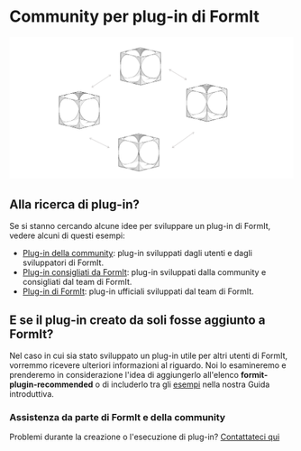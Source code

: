# Community per plug-in di FormIt

![](../../.gitbook/assets/C21.PNG)

## Alla ricerca di plug-in?

Se si stanno cercando alcune idee per sviluppare un plug-in di FormIt, vedere alcuni di questi esempi:

* [Plug-in della community](https://github.com/topics/formit-plugin): plug-in sviluppati dagli utenti e dagli sviluppatori di FormIt.
* [Plug-in consigliati da FormIt](https://github.com/search?q=org%3AFormIt3D+formit-plugin-recommended): plug-in sviluppati dalla community e consigliati dal team di FormIt.
* [Plug-in di FormIt](https://github.com/FormIt3D): plug-in ufficiali sviluppati dal team di FormIt.

## E se il plug-in creato da soli fosse aggiunto a FormIt?

Nel caso in cui sia stato sviluppato un plug-in utile per altri utenti di FormIt, vorremmo ricevere ulteriori informazioni al riguardo. Noi lo esamineremo e prenderemo in considerazione l'idea di aggiungerlo all'elenco **formit-plugin-recommended** o di includerlo tra gli [esempi](./) nella nostra Guida introduttiva.&#x20;



### Assistenza da parte di FormIt e della community

Problemi durante la creazione o l'esecuzione di plug-in? [Contattateci qui](https://forums.autodesk.com/t5/formit-forum/bd-p/142)
